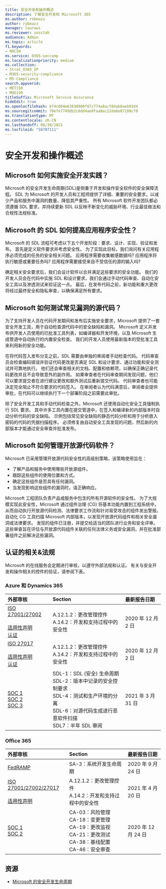 ```yaml
---
title: 安全开发和操作概述
description: 了解安全开发和 Microsoft 365
ms.author: robmazz
author: robmazz
manager: laurawi
ms.reviewer: sosstah
audience: Admin
ms.topic: article
f1.keywords:
- NOCSH
ms.service: O365-seccomp
ms.localizationpriority: medium
ms.collection:
- Strat_O365_IP
- M365-security-compliance
- MS-Compliance
search.appverid:
- MET150
- MOE150
titleSuffix: Microsoft Service Assurance
hideEdit: true
ms.openlocfilehash: b74c004e63838900f87c774a8acf84ab8aeb03d4
ms.sourcegitcommit: 70efe7749db2c6dd4ae0faa8ac22da6e87109c79
ms.translationtype: MT
ms.contentlocale: zh-CN
ms.lasthandoff: 08/30/2021
ms.locfileid: "58707111"
---
```

# <a name="security-development-and-operations-overview"></a>安全开发和操作概述

## <a name="how-does-microsoft-implement-secure-development-practices"></a>Microsoft 如何实施安全开发实践？

Microsoft 的安全开发生命周期(SDL)是侧重于开发和操作安全软件的安全保障流程。 SDL 为 Microsoft 的开发人员和工程师提供了详细、重要的安全要求，以减少产品和服务中漏洞的数量、降低其严重性。 所有 Microsoft 软件开发团队都必须遵循 SDL 要求，并持续更新 SDL 以反映不断变化的威胁环境、行业最佳做法和合规性法规标准。

## <a name="how-does-microsofts-sdl-improve-application-security"></a>Microsoft 的 SDL 如何提高应用程序安全性？

Microsoft 的 SDL 流程可考虑以下五个开发阶段：要求、设计、实现、验证和发布。 首先是定义软件要求并考虑安全性。 为了实现此目标，我们询问有关应用程序必须完成的任务的安全相关问题。 应用程序需要收集敏感数据吗? 应用程序将执行敏感或重要任务吗? 应用程序需要接受来自不受信任的源的输入吗?

确定相关安全要求后，我们会设计软件以合并满足这些要求的安全功能。 我们的开发人员会在代码中实施 SDL 和设计要求，我们会通过手动代码审查、自动化安全工具以及渗透测试来验证这一点。 最后，在发布代码之前，新功能和重大更改将经过最终安全和隐私审查，以确保满足所有要求。

## <a name="how-does-microsoft-test-source-code-for-common-vulnerabilities"></a>Microsoft 如何测试常见漏洞的源代码？

为了支持开发人员在代码开发期间和发布后实施安全要求，Microsoft 提供了一套安全开发工具，用于自动检查源代码中的安全缺陷和漏洞。 Microsoft 定义并发布供开发人员使用的已批准工具列表，如编译器和开发环境，以及 Microsoft 生成管道中自动执行的内置安全检查。 我们的开发人员使用最新版本的受批准工具来利用新的安全功能。

在将代码签入发布分支之前，SDL 需要由单独的审阅者手动检查代码。 代码审查员会检查编码错误并验证代码更改是否满足 SDL 和设计要求、通过功能和安全测试并可靠地执行。 他们还会审查相关的文档、配置和依赖项，以确保正确记录代码更改并且不会导致意外的副作用。 如果审查者在代码审查期间发现问题，他们可以要求提交者在进行建议更改和额外测试后重新提交代码。 代码审查者也可能决定完全阻止不符合要求的代码签入。 在审阅者认为代码满意后，审阅者会提供审批，在代码可以继续执行下一个部署阶段之前需要此审批。

除了安全开发工具和手动代码检查之外，Microsoft 还使用自动化安全工具强制执行 SDL 要求。 其中许多工具内置在提交管道中，在签入和编译新的内部版本时自动分析代码的安全缺陷。 示例包括常见安全缺陷的静态代码分析和用于分析嵌入密码的代码的凭据扫描程序。 必须修复由自动安全工具发现的问题，然后新的内部版本才能通过安全审查并批准发布。

## <a name="how-does-microsoft-manage-open-source-software"></a>Microsoft 如何管理开放源代码软件？

Microsoft 已采用管理开放源代码安全性的高级别策略，该策略使用旨在：

- 了解产品和服务中使用哪些开放源组件。
- 跟踪这些组件的使用位置和方式。
- 确定这些组件是否具有任何漏洞。
- 当发现影响这些组件的漏洞时，请正确响应。

Microsoft 工程团队负责产品或服务中包含的所有开源软件的安全性。 为了大规模实现此安全性，Microsoft 通过组件治理 (CG) 将基本功能内置到工程系统中，从而自动执行开放源代码检测、法律要求工作流和针对易受攻击的组件发出警报。 自动化 CG 工具扫描 Microsoft 内部版本，以发现开放源代码组件和相关安全漏洞或法律要求。 发现的组件已注册，并提交给适当的团队进行业务和安全评审。 这些审查旨在评估与开放源代码组件关联的任何法律义务或安全漏洞，并在批准部署组件之前解决这些漏洞。

## <a name="related-external-regulations--certifications"></a>认证的相关&法规

Microsoft 的在线服务会定期进行审核，以遵守外部法规和认证。 有关与安全开发和操作相关的控件的验证，请参阅下表。

### <a name="azure-and-dynamics-365"></a>Azure 和 Dynamics 365

| **外部审核** | **Section** | **最新报告日期** |
|:--------------------|:------------|:-----------------------|
| [ISO 27001/27002](https://servicetrust.microsoft.com/ViewPage/MSComplianceGuideV3?command=Download&downloadType=Document&downloadId=e9116047-f327-430c-a83f-166b7e561ad6&tab=7027ead0-3d6b-11e9-b9e1-290b1eb4cdeb&docTab=7027ead0-3d6b-11e9-b9e1-290b1eb4cdeb_ISO_Reports) <br><br> [适用性声明](https://servicetrust.microsoft.com/ViewPage/MSComplianceGuideV3?command=Download&downloadType=Document&downloadId=00af6c3e-7f3e-4e0d-8b0e-79f45ef2cef1&tab=7027ead0-3d6b-11e9-b9e1-290b1eb4cdeb&docTab=7027ead0-3d6b-11e9-b9e1-290b1eb4cdeb_ISO_Reports) <br> [认证](https://servicetrust.microsoft.com/ViewPage/MSComplianceGuideV3?command=Download&downloadType=Document&downloadId=d7af5304-3a31-40e6-9abb-e26352305d41&tab=7027ead0-3d6b-11e9-b9e1-290b1eb4cdeb&docTab=7027ead0-3d6b-11e9-b9e1-290b1eb4cdeb_ISO_Reports) | A.12.1.2：更改管理控件 <br> A.14.2：开发和支持过程中的安全性 | 2020 年 12 月 2 日 |
| [ISO 27017](https://servicetrust.microsoft.com/ViewPage/MSComplianceGuideV3?command=Download&downloadType=Document&downloadId=e9116047-f327-430c-a83f-166b7e561ad6&tab=7027ead0-3d6b-11e9-b9e1-290b1eb4cdeb&docTab=7027ead0-3d6b-11e9-b9e1-290b1eb4cdeb_ISO_Reports) <br><br> [适用性声明](https://servicetrust.microsoft.com/ViewPage/MSComplianceGuideV3?command=Download&downloadType=Document&downloadId=a3bca0ac-867d-4204-b66b-13665f5f1e8d&tab=7027ead0-3d6b-11e9-b9e1-290b1eb4cdeb&docTab=7027ead0-3d6b-11e9-b9e1-290b1eb4cdeb_ISO_Reports) <br> [认证](https://servicetrust.microsoft.com/ViewPage/MSComplianceGuideV3?command=Download&downloadType=Document&downloadId=25718a8a-f34d-41e1-a95a-c49246508787&tab=7027ead0-3d6b-11e9-b9e1-290b1eb4cdeb&docTab=7027ead0-3d6b-11e9-b9e1-290b1eb4cdeb_ISO_Reports) | A.12.1.2：更改管理控件 <br> A.14.2：开发和支持过程中的安全性 | 2020 年 12 月 2 日 |
| [SOC 1](https://servicetrust.microsoft.com/ViewPage/MSComplianceGuideV3?command=Download&downloadType=Document&downloadId=b8721ebd-af20-42fe-b22f-8332b0a19517&tab=7027ead0-3d6b-11e9-b9e1-290b1eb4cdeb&docTab=7027ead0-3d6b-11e9-b9e1-290b1eb4cdeb_SOC_%2F_SSAE_16_Reports) <br> [SOC 2](https://servicetrust.microsoft.com/ViewPage/MSComplianceGuideV3?command=Download&downloadType=Document&downloadId=234a0f57-83c1-4afc-a586-a0e7a59592f7&tab=7027ead0-3d6b-11e9-b9e1-290b1eb4cdeb&docTab=7027ead0-3d6b-11e9-b9e1-290b1eb4cdeb_SOC_%2F_SSAE_16_Reports) <br> [SOC 3](https://servicetrust.microsoft.com/ViewPage/MSComplianceGuideV3?command=Download&downloadType=Document&downloadId=75c8cbf6-e456-473c-a05e-34fea888ec2a&tab=7027ead0-3d6b-11e9-b9e1-290b1eb4cdeb&docTab=7027ead0-3d6b-11e9-b9e1-290b1eb4cdeb_SOC_%2F_SSAE_16_Reports) | SDL-1：SDL (安全) 生命周期 <br> SDL-2：版本中记录的安全控制要求 <br> SDL-4：测试和生产环境的分离 <br> SDL-6：对源代码生成进行恶意软件扫描 <br> SDL7：半年 SDL 审阅 | 2021 年 3 月 31 日 |

### <a name="office-365"></a>Office 365

| **外部审核** | **Section** | **最新报告日期** |
|:--------------------|:------------|:-----------------------|
| [FedRAMP](https://compliance.microsoft.com/compliancemanager) | SA-3：系统开发生命周期 | 2020 年 9 月 24 日 |
| [ISO 27001/27002/27017](https://servicetrust.microsoft.com/ViewPage/MSComplianceGuideV3?command=Download&downloadType=Document&downloadId=8d625374-4f2d-49f8-9d37-a4281ba98222&tab=7027ead0-3d6b-11e9-b9e1-290b1eb4cdeb&docTab=7027ead0-3d6b-11e9-b9e1-290b1eb4cdeb_ISO_Reports) <br><br> [适用性声明](https://servicetrust.microsoft.com/ViewPage/MSComplianceGuideV3?command=Download&downloadType=Document&downloadId=c0df4ce8-c77e-4183-84eb-c8688470d8b1&tab=7027ead0-3d6b-11e9-b9e1-290b1eb4cdeb&docTab=7027ead0-3d6b-11e9-b9e1-290b1eb4cdeb_ISO_Reports) | A.12.1.2：更改管理控件 <br> A.14.2：开发和支持过程中的安全性 | 2021 年 4 月 20 日 |
| [SOC 1](https://servicetrust.microsoft.com/ViewPage/MSComplianceGuideV3?command=Download&downloadType=Document&downloadId=90df3f9c-3aaf-4dbf-99d0-ca9f2991721b&tab=7027ead0-3d6b-11e9-b9e1-290b1eb4cdeb&docTab=7027ead0-3d6b-11e9-b9e1-290b1eb4cdeb_SOC_%2F_SSAE_16_Reports) <br> [SOC 2](https://servicetrust.microsoft.com/ViewPage/MSComplianceGuideV3?command=Download&downloadType=Document&downloadId=a73c1738-7892-42b7-acd3-87b6371c53f6&tab=7027ead0-3d6b-11e9-b9e1-290b1eb4cdeb&docTab=7027ead0-3d6b-11e9-b9e1-290b1eb4cdeb_SOC_%2F_SSAE_16_Reports) | CA-03：风险管理 <br> CA-18：变更管理 <br> CA-19：更改监视 <br> CA-21：更改测试 <br> CA-38：基线配置 <br> CA-46：安全审查 | 2020 年 12 月 24 日 |

## <a name="resources"></a>资源

- [Microsoft 的安全开发生命周期](https://www.microsoft.com/securityengineering/sdl)
